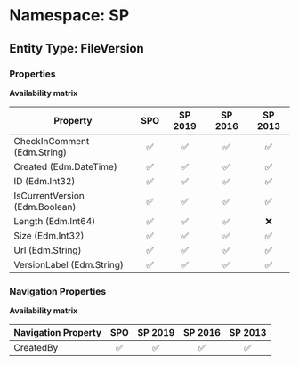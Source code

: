 # Namespace: SP

## Entity Type: FileVersion

### Properties

**Availability matrix**

Property | SPO | SP 2019 | SP 2016 | SP 2013
----------|:---:|:-------:|:-------:|:-------:
CheckInComment (Edm.String) | ✅ | ✅ | ✅ | ✅
Created (Edm.DateTime) | ✅ | ✅ | ✅ | ✅
ID (Edm.Int32) | ✅ | ✅ | ✅ | ✅
IsCurrentVersion (Edm.Boolean) | ✅ | ✅ | ✅ | ✅
Length (Edm.Int64) | ✅ | ✅ | ✅ | ❌
Size (Edm.Int32) | ✅ | ✅ | ✅ | ✅
Url (Edm.String) | ✅ | ✅ | ✅ | ✅
VersionLabel (Edm.String) | ✅ | ✅ | ✅ | ✅

### Navigation Properties

**Availability matrix**

Navigation Property | SPO | SP 2019 | SP 2016 | SP 2013
----------|:---:|:-------:|:-------:|:-------:
CreatedBy | ✅ | ✅ | ✅ | ✅